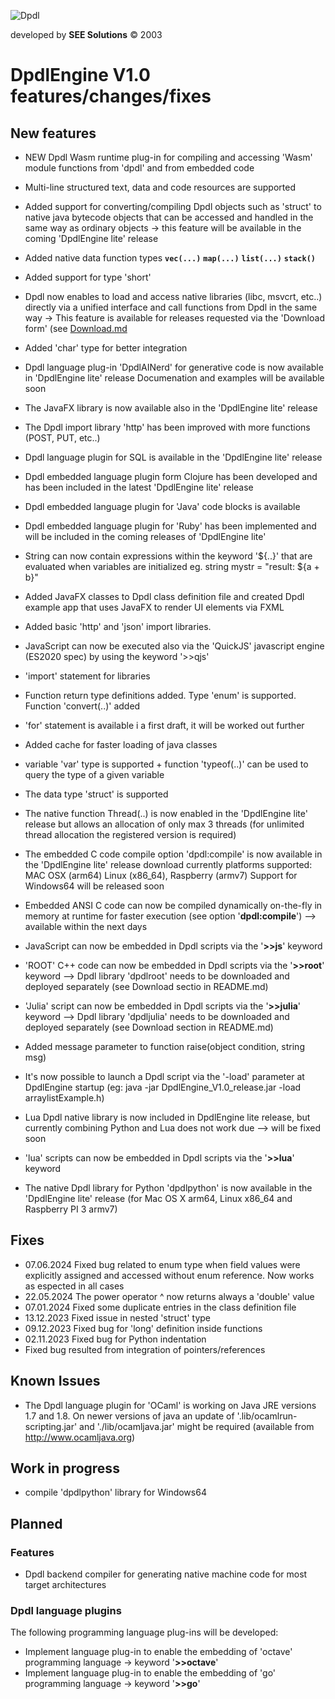 
![Dpdl](https://www.dpdl.io/images/dpdl-io.png)

developed by
**SEE Solutions**
&copy; 2003

# DpdlEngine V1.0 features/changes/fixes

## New features

* NEW Dpdl Wasm runtime plug-in for compiling and accessing 'Wasm' module functions from 'dpdl' and from embedded code

* Multi-line structured text, data and code resources are supported

* Added support for converting/compiling Dpdl objects such as 'struct' to native java bytecode objects that can be accessed and handled in the same way as ordinary objects -> this feature will be available in the coming 'DpdlEngine lite' release

* Added native data function types **`vec(...)`** **`map(...)`** **`list(...)`** **`stack()`**

* Added support for type 'short'
* Dpdl now enables to load and access native libraries (libc, msvcrt, etc..) directly via a unified interface
					and call functions from Dpdl in the same way -> This feature is available for releases requested via the 							'Download form' (see [Download.md](https://github.com/Dpdl-io/DpdlEngine/blob/main/Download.md)
* Added 'char' type for better integration
* Dpdl language plug-in 'DpdlAINerd' for generative code is now available in 'DpdlEngine lite' release
					Documenation and examples will be available soon
* The JavaFX library is now available also in the 'DpdlEngine lite' release
* The Dpdl import library 'http' has been improved with more functions (POST, PUT, etc..)
* Dpdl language plugin for SQL is available in the 'DpdlEngine lite' release
* Dpdl embedded language plugin form Clojure has been developed and has been included in the latest 'DpdlEngine lite' release
* Dpdl embedded language plugin for 'Java' code blocks is available
* Dpdl embedded language plugin for 'Ruby' has been implemented and will be included in the coming releases of 'DpdlEngine lite'
* String can now contain expressions within the keyword '${..}' that are evaluated when variables are initialized eg. string mystr = "result: ${a + b}" 
* Added JavaFX classes to Dpdl class definition file and created Dpdl example app that uses JavaFX to render UI elements via FXML
* Added basic 'http' and 'json' import libraries.
* JavaScript can now be executed also via the 'QuickJS' javascript engine (ES2020 spec) by using the keyword '>>qjs'
* 'import' statement for libraries
* Function return type definitions added. Type 'enum' is supported. Function 'convert(..)' added
* 'for' statement is available i a first draft, it will be worked out further
* Added cache for faster loading of java classes
* variable 'var' type is supported + function 'typeof(..)' can be used to query the type of a given variable
* The data type 'struct' is supported
* The native function Thread(..) is now enabled in the 'DpdlEngine lite' release but allows an allocation of only max 3 threads (for unlimited thread allocation the registered version is required)
* The embedded C code compile option 'dpdl:compile' is now available in the 'DpdlEngine lite' release download
  currently platforms supported: MAC OSX (arm64) Linux (x86_64), Raspberry (armv7)
  Support for Windows64 will be released soon
* Embedded ANSI C code can now be compiled dynamically on-the-fly in memory at runtime for faster execution (see option '**dpdl:compile**') --> available within the next days
* JavaScript can now be embedded in Dpdl scripts via the '**>>js**' keyword
* 'ROOT' C++ code can now be embedded in Dpdl scripts via the '**>>root**' keyword --> Dpdl library 'dpdlroot' needs to be downloaded and deployed separately (see Download sectio in README.md)  
* 'Julia' script can now be embedded in Dpdl scripts via the '**>>julia**' keyword --> Dpdl library 'dpdljulia' needs to be downloaded and deployed separately (see Download section in README.md)
* Added message parameter to function raise(object condition, string msg)
* It's now possible to launch a Dpdl script via the '-load' parameter at DpdlEngine startup (eg: java -jar DpdlEngine_V1.0_release.jar -load arraylistExample.h)
* Lua Dpdl native library is now included in DpdlEngine lite release, but currently combining Python and Lua does not work due --> will be fixed soon
* 'lua' scripts can now be embedded in Dpdl scripts via the '**>>lua**' keyword
* The native Dpdl library for Python 'dpdlpython' is now available  in the 'DpdlEngine lite' release (for Mac OS X arm64, Linux x86_64 and Raspberry PI 3 armv7)

## Fixes

* 07.06.2024 Fixed bug related to enum type when field values were explicitly assigned and accessed without enum reference. Now works as espected in all cases
* 22.05.2024 The power operator ^ now returns always a 'double' value
* 07.01.2024 Fixed some duplicate entries in the class definition file
* 13.12.2023 Fixed issue in nested 'struct' type
* 09.12.2023 Fixed bug for 'long' definition inside functions
* 02.11.2023 Fixed bug for Python indentation
* Fixed bug resulted from integration of pointers/references


## Known Issues

* The Dpdl language plugin for 'OCaml' is working on Java JRE versions 1.7 and 1.8. On newer versions of java an
update of '.lib/ocamlrun-scripting.jar' and './lib/ocamljava.jar' might be required (available from http://www.ocamljava.org)


## Work in progress

* compile 'dpdlpython' library for Windows64


## Planned

### Features

* Dpdl backend compiler for generating native machine code for most target architectures



### Dpdl language plugins

The following programming language plug-ins will be developed:

* Implement language plug-in to enable the embedding of 'octave' programming language -> keyword '**>>octave**'
* Implement language plug-in to enable the embedding of 'go' programming language -> keyword '**>>go**'

